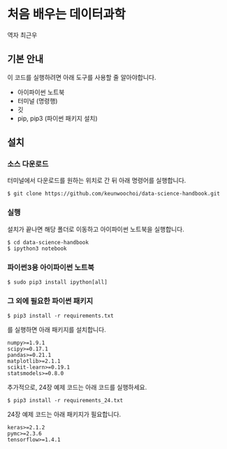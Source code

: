 # 처음 배우는 데이터과학

역자 최근우

## 기본 안내

이 코드를 실행하려면 아래 도구를 사용할 줄 알아야합니다. 
 - 아이파이썬 노트북
 - 터미널 (명령행)
 - 깃
 - pip, pip3 (파이썬 패키지 설치)

## 설치

### 소스 다운로드
터미널에서 다운로드를 원하는 위치로 간 뒤 아래 명령어를 실행합니다.
```
$ git clone https://github.com/keunwoochoi/data-science-handbook.git
```
### 실행
설치가 끝나면 해당 폴더로 이동하고 아이파이썬 노트북을 실행합니다.
```
$ cd data-science-handbook
$ ipython3 notebook
```

### 파이썬3용 아이파이썬 노트북
```
$ sudo pip3 install ipython[all]
```
### 그 외에 필요한 파이썬 패키지
```
$ pip3 install -r requirements.txt
```
를 실행하면 아래 패키지를 설치합니다.
```
numpy>=1.9.1
scipy>=0.17.1
pandas>=0.21.1
matplotlib>=2.1.1
scikit-learn>=0.19.1
statsmodels>=0.8.0
```

추가적으로, 24장 예제 코드는 아래 코드를 실행하세요.
```
$ pip3 install -r requirements_24.txt
```
24장 예제 코드는 아래 패키지가 필요합니다.
```
keras>=2.1.2
pymc>=2.3.6
tensorflow>=1.4.1
```

